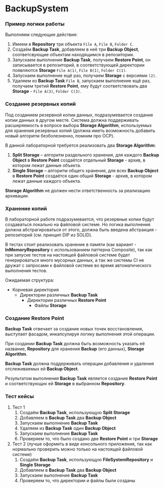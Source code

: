 # BackupSystem


### Пример логики работы

Выполняем следующие действия:

1. Имеем в **Repository** три объекта `File A`, `File B`, `Folder C`.
2. Создаём **Backup Task**, добавляем в неё три **Backup Object**, соответсвующие объектам находящимся в репозитории.
3. Запускаем выполнение **Backup Task**, получаем **Restore Point**, он записывается в репозиторий, в соответствующей директории появляются **Storage** `File A(1)`, `File B(1)`, `Folder C(1)`.
4. Запускаем выполнение ещё раз, получаем **Storage** с версиями `(2)`.
5. Удаляем из **Backup Task** `File B`, запускаем выполнение ещё раз, получаем третий **Restore Point**, ему будут соответствовать два **Storage** - `File A(3)`, `Folder C(3)`.

### Создание резервных копий

Под созданием резервной копии данных, подразумевается создание копии данных в другом месте. Система должна поддерживать расширяемость в вопросе выбора **Storage Algorithm**, используемых для хранения резервных копий (должна иметь возможность добавить новый алгоритм безболезненно, помним про OCP). 

В данной лабораторной требуется реализовать два **Storage Algorithm**:

1. **Split Storage** – алгоритм раздельного хранения, для каждого **Backup Object** в **Restore Point** создаётся отдельный **Storage** - архив, в котором лежат данные объекта.
2. **Single Storage** – алгоритм общего хранения, для всех **Backup Object** в **Restore Point** создаётся один общий **Storage** - архив, в котором лежат данные каждого объекта.

**Storage Algorithm** не должен нести ответственность за реализацию архивации. 

### Хранение копий

В лабораторной работе подразумевается, что резервные копии будут создаваться локально на файловой системе. Но логика выполнения должна абстрагироваться от этого, должна быть введена абстракция - репозиторий (см. принцип DIP из SOLID). 

В тестах стоит реализовать хранение в памяти (как вариант - **InMemoryRepository** с использованием паттерна Composite), так как при запуске тестов на настоящей файловой системе будет генерироваться много мусорных данных, а так же системы CI не дружат с запросами к файловой системе во время автоматического выполнения тестов.

Ожидаемая структура:

- Корневая директория
    - Директории различных **Backup Task**
        - Директории различных **Restore Point**
            - Файлы **Storage**

### Создание Restore Point

**Backup Task** отвечает за создание новых точек восстановления, выступает фасадом, инкапсулируя логику выполнения этой операции. 

При создании **Backup Task** должна быть возможность указать её название, **Repository** для хранения **Backup** (его данных), **Storage Algorithm**.

**Backup Task** должна поддерживать операции добавления и удаления отслеживаемых ей **Backup Object**.

Результатом выполнения **Backup Task** является создание **Restore Point** и соответствующих ей **Storage** в выбранном **Repository**.

### Тест кейсы

1. Тест 1
    1. Создаём **Backup Task**, использующую **Split Storage**
    2. Добавляем в **Backup Task** два **Backup Object**
    3. Запускаем выполнение **Backup Task**
    4. Удаляем из **Backup Task** один **Backup Object**
    5. Запускаем выполнение **Backup Task**
    6. Проверяем то, что было создано две **Restore Point** и три **Storage**
2. Тест 2 (лучше оформить в виде консольного приложения, так как нормально проверить можно только на настоящей файловой системе)
    1. Создаём **Backup Task**, использующую **FileSystemRepository** и **Single Storage**
    2. Добавляем в **Backup Task** два **Backup Object**
    3. Запускаем выполнение **Backup Task**
    4. Проверяем то, что директории и файлы были созданы
